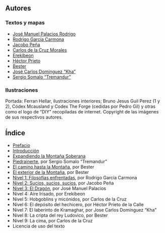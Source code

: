 
## Autores

### Textos y mapas

 * [José Manuel Palacios Rodrigo](https://plus.google.com/u/0/+Jos%C3%A9ManuelPalacios/posts)
 * [Rodrigo García Carmona](https://plus.google.com/u/0/+RodrigoGarciaCarmona/posts)
 * [Jacobo Peña](https://plus.google.com/u/0/113580090013248931333/posts)
 * [Carlos de la Cruz Morales](https://plus.google.com/u/0/104972911822227173644/posts)
 * [Erekíbeon](https://plus.google.com/u/0/101424081522605272040/posts)
 * [Héctor Prieto](https://plus.google.com/u/0/108509848839900431310/posts)
 * [Bester](https://plus.google.com/u/0/105240612173866817188/posts)
 * [José Carlos Domínguez “Kha”](https://plus.google.com/u/0/116368025294019250429/posts)
 * [Sergio Somalo “Tremandur”](https://plus.google.com/u/0/104590944188014787447/about)

### Ilustraciones

Portada: Ferran Hellar, ilustraciones interiores; Bruno Jesus Guil Perez (1 y 2), Códex Mcausland y Codex The Forge (cedidas por Pedro Gil) y otras como el logo de “DIY" recopiladas de internet. Copyright de las imágenes de sus respectivos autores.

## Índice

 * [Prefacio](./00-prefacio.md)
 * [Introducción](./01-introduccion.md)
 * [Expandiendo la Montaña Soberana](./02-expandiendo.md)
 * [Piedrainerte](./03-piedrainerte.md), por Sergio Somalo “Tremandur”
 * [El camino hasta la Montaña](./04-camino.md), por Bester
 * [El exterior de la Montaña](./05-exterior.md), por Bester
 * [Nivel 1: Filosofías enfrentadas](./nivel-01.md), por Rodrigo García Carmona
 * [Nivel 2: Sucios, sucios, sucios](./nivel-02.md), por Jacobo Peña
 * [Nivel 3: El Dragón](./nivel-03.md), por José Manuel Palacios
 * Nivel 4: Aire Irisado, por Erekíbeon
 * Nivel 5: Hobgoblins y micónidos, por Carlos de la Cruz
 * Nivel 6: El depósito del hechicero, por Héctor Prieto de la Calle 
 * Nivel 7: El laberinto de Kramaghar, por Jose Carlos Domínguez “Kha"
 * Nivel 8: La cripta del rey Ludovico, por Bester
 * Nivel 9: La cima, por Carlos de la Cruz
 * Licencia de uso del texto
